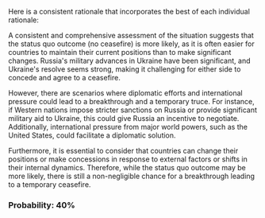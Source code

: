 Here is a consistent rationale that incorporates the best of each individual rationale:

A consistent and comprehensive assessment of the situation suggests that the status quo outcome (no ceasefire) is more likely, as it is often easier for countries to maintain their current positions than to make significant changes. Russia's military advances in Ukraine have been significant, and Ukraine's resolve seems strong, making it challenging for either side to concede and agree to a ceasefire.

However, there are scenarios where diplomatic efforts and international pressure could lead to a breakthrough and a temporary truce. For instance, if Western nations impose stricter sanctions on Russia or provide significant military aid to Ukraine, this could give Russia an incentive to negotiate. Additionally, international pressure from major world powers, such as the United States, could facilitate a diplomatic solution.

Furthermore, it is essential to consider that countries can change their positions or make concessions in response to external factors or shifts in their internal dynamics. Therefore, while the status quo outcome may be more likely, there is still a non-negligible chance for a breakthrough leading to a temporary ceasefire.

### Probability: 40%